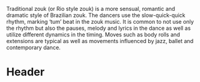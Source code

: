 <!-- TITLE: Традиционный зук -->
<!-- SUBTITLE: Основной стиль -->

Traditional zouk (or Rio style zouk) is a more sensual, romantic and dramatic style of Brazilian zouk. The dancers use the slow-quick-quick rhythm, marking ‘tum’ beat in the zouk music. It is common to not use only the rhythm but also the pauses, melody and lyrics in the dance as well as utilize different dynamics in the timing. Moves such as body rolls and extensions are typical as well as movements influenced by jazz, ballet and contemporary dance.

# Header